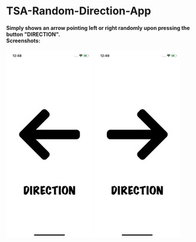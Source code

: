 # TSA-Random-Direction-App
<h4>Simply shows an arrow pointing left or right randomly upon pressing the button "DIRECTION".
</br> Screenshots:
</h4>

<p float="left">
  <img src="images_for_README/l_shot.png" height="500">
  <img src="images_for_README/r_shot.png" height="500">
</p>







